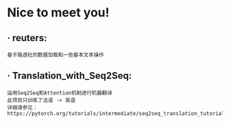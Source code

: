 # Nice to meet you!
## · reuters:
    基于路透社的数据加载和一些基本文本操作
## · Translation_with_Seq2Seq:
    运用Seq2Seq和Attention机制进行机器翻译
    此项目只训练了法语 -> 英语
    详细请参见：https://pytorch.org/tutorials/intermediate/seq2seq_translation_tutorial.html
